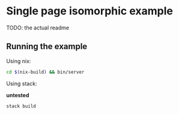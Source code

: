 # Single page isomorphic example

TODO: the actual readme


## Running the example

Using nix:

```bash
cd $(nix-build) && bin/server
```

Using stack:

**untested**

```
stack build
```
